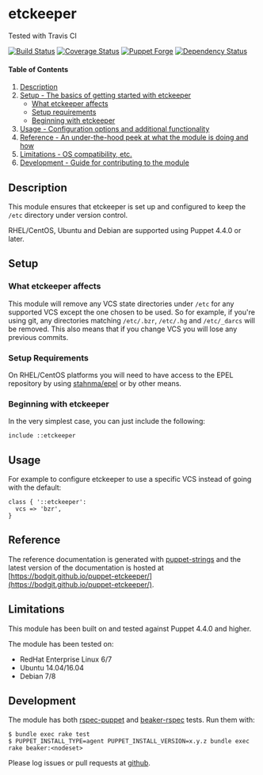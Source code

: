 # etckeeper

Tested with Travis CI

[![Build Status](https://travis-ci.org/bodgit/puppet-etckeeper.svg?branch=master)](https://travis-ci.org/bodgit/puppet-etckeeper)
[![Coverage Status](https://coveralls.io/repos/bodgit/puppet-etckeeper/badge.svg?branch=master&service=github)](https://coveralls.io/github/bodgit/puppet-etckeeper?branch=master)
[![Puppet Forge](http://img.shields.io/puppetforge/v/bodgit/etckeeper.svg)](https://forge.puppetlabs.com/bodgit/etckeeper)
[![Dependency Status](https://gemnasium.com/bodgit/puppet-etckeeper.svg)](https://gemnasium.com/bodgit/puppet-etckeeper)

#### Table of Contents

1. [Description](#description)
2. [Setup - The basics of getting started with etckeeper](#setup)
    * [What etckeeper affects](#what-etckeeper-affects)
    * [Setup requirements](#setup-requirements)
    * [Beginning with etckeeper](#beginning-with-etckeeper)
3. [Usage - Configuration options and additional functionality](#usage)
4. [Reference - An under-the-hood peek at what the module is doing and how](#reference)
5. [Limitations - OS compatibility, etc.](#limitations)
6. [Development - Guide for contributing to the module](#development)

## Description

This module ensures that etckeeper is set up and configured to keep the `/etc`
directory under version control.

RHEL/CentOS, Ubuntu and Debian are supported using Puppet 4.4.0 or later.

## Setup

### What etckeeper affects

This module will remove any VCS state directories under `/etc` for any
supported VCS except the one chosen to be used. So for example, if you're
using git, any directories matching `/etc/.bzr`, `/etc/.hg` and `/etc/_darcs`
will be removed. This also means that if you change VCS you will lose any
previous commits.

### Setup Requirements

On RHEL/CentOS platforms you will need to have access to the EPEL repository
by using [stahnma/epel](https://forge.puppet.com/stahnma/epel) or by other
means.

### Beginning with etckeeper

In the very simplest case, you can just include the following:

```puppet
include ::etckeeper
```

## Usage

For example to configure etckeeper to use a specific VCS instead of going with
the default:

```puppet
class { '::etckeeper':
  vcs => 'bzr',
}
```

## Reference

The reference documentation is generated with
[puppet-strings](https://github.com/puppetlabs/puppet-strings) and the latest
version of the documentation is hosted at
[https://bodgit.github.io/puppet-etckeeper/](https://bodgit.github.io/puppet-etckeeper/).

## Limitations

This module has been built on and tested against Puppet 4.4.0 and higher.

The module has been tested on:

* RedHat Enterprise Linux 6/7
* Ubuntu 14.04/16.04
* Debian 7/8

## Development

The module has both [rspec-puppet](http://rspec-puppet.com) and
[beaker-rspec](https://github.com/puppetlabs/beaker-rspec) tests. Run them
with:

```
$ bundle exec rake test
$ PUPPET_INSTALL_TYPE=agent PUPPET_INSTALL_VERSION=x.y.z bundle exec rake beaker:<nodeset>
```

Please log issues or pull requests at
[github](https://github.com/bodgit/puppet-etckeeper).
